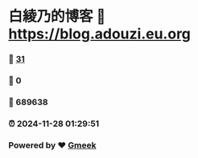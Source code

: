 # 白綾乃的博客 :link: https://blog.adouzi.eu.org 
### :page_facing_up: [31](https://blog.adouzi.eu.org/tag.html) 
### :speech_balloon: 0 
### :hibiscus: 689638 
### :alarm_clock: 2024-11-28 01:29:51 
### Powered by :heart: [Gmeek](https://github.com/Meekdai/Gmeek)
